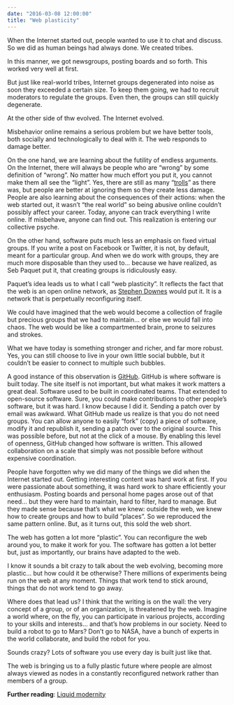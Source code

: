 ```yaml
---
date: "2016-03-08 12:00:00"
title: "Web plasticity"
---
```




When the Internet started out, people wanted to use it to chat and discuss. So we did as human beings had always done. We created tribes. 

In this manner, we got newsgroups, posting boards and so forth. This worked very well at first.

But just like real-world tribes, Internet groups degenerated into noise as soon they exceeded a certain size. To keep them going, we had to recruit moderators to regulate the groups. Even then, the groups can still quickly degenerate.

At the other side of thw evolved. The Internet evolved.

Misbehavior online remains a serious problem but we have better tools, both socially and technologically to deal with it. The web responds to damage better.

On the one hand, we are learning about the futility of endless arguments. On the Internet, there will always be people who are &ldquo;wrong&rdquo; by some definition of &ldquo;wrong&rdquo;. No matter how much effort you put it, you cannot make them all see the &ldquo;light&rdquo;. Yes, there are still as many &ldquo;[trolls](https://en.wikipedia.org/wiki/Internet_troll)&rdquo; as there was, but people are better at ignoring them so they create less damage. People are also learning about the consequences of their actions: when the web started out, it wasn&rsquo;t &ldquo;the real world&rdquo; so being abusive online couldn&rsquo;t possibly affect your career. Today, anyone can track everything I write online. If misbehave, anyone can find out. This realization is entering our collective psyche.

On the other hand, software puts much less an emphasis on fixed virtual groups. If you write a post on Facebook or Twitter, it is not, by default, meant for a particular group. And when we do work with groups, they are much more disposable than they used to&hellip; because we have realized, as Seb Paquet put it, that creating groups is ridiculously easy. 

Paquet&rsquo;s idea leads us to what I call &ldquo;web plasticity&rdquo;. It reflects the fact that the web is an open online network, as [Stephen Downes](https://en.wikipedia.org/wiki/Stephen_Downes) would put it. It is a network that is perpetually reconfiguring itself.

We could have imagined that the web would become a collection of fragile but precious groups that we had to maintain&hellip; or else we would fall into chaos. The web would be like a compartmented brain, prone to seizures and strokes.

What we have today is something stronger and richer, and far more robust. Yes, you can still choose to live in your own little social bubble, but it couldn&rsquo;t be easier to connect to multiple such bubbles. 

A good instance of this observation is [GitHub](https://en.wikipedia.org/wiki/GitHub). GitHub is where software is built today. The site itself is not important, but what makes it work matters a great deal. Software used to be built in coordinated teams. That extended to open-source software. Sure, you could make contributions to other people&rsquo;s software, but it was hard. I know because I did it. Sending a patch over by email was awkward. What GitHub made us realize is that you do not need groups. You can allow anyone to easily &ldquo;fork&rdquo; (copy) a piece of software, modify it and republish it, sending a patch over to the original source. This was possible before, but not at the click of a mouse. By enabling this level of openness, GitHub changed how software is written. This allowed collaboration on a scale that simply was not possible before without expensive coordination.

People have forgotten why we did many of the things we did when the Internet started out. Getting interesting content was hard work at first. If you were passionate about something, it was hard work to share efficiently your enthusiasm. Posting boards and personal home pages arose out of that need&hellip; but they were hard to maintain, hard to filter, hard to manage. But they made sense because that&rsquo;s what we knew: outside the web, we knew how to create groups and how to build &ldquo;places&rdquo;. So we reproduced the same pattern online. But, as it turns out, this sold the web short.

The web has gotten a lot more &ldquo;plastic&rdquo;. You can reconfigure the web around you, to make it work for you. The software has gotten a lot better but, just as importantly, our brains have adapted to the web.

I know it sounds a bit crazy to talk about the web evolving, becoming more plastic&hellip; but how could it be otherwise? There millions of experiments being run on the web at any moment. Things that work tend to stick around, things that do not work tend to go away.

Where does that lead us? I think that the writing is on the wall: the very concept of a group, or of an organization, is threatened by the web. Imagine a world where, on the fly, you can participate in various projects, according to your skills and interests&hellip; and that&rsquo;s how problems in our society. Need to build a robot to go to Mars? Don&rsquo;t go to NASA, have a bunch of experts in the world collaborate, and build the robot for you. 

Sounds crazy? Lots of software you use every day is built just like that. 

The web is bringing us to a fully plastic future where people are almost always viewed as nodes in a constantly reconfigured network rather than members of a group.

__Further reading__: [Liquid modernity](https://en.wikipedia.org/wiki/Late_modernity#Liquid_modernity)

